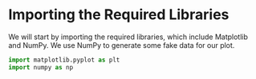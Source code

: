 # Importing the Required Libraries

We will start by importing the required libraries, which include Matplotlib and NumPy. We use NumPy to generate some fake data for our plot.

```python
import matplotlib.pyplot as plt
import numpy as np
```
